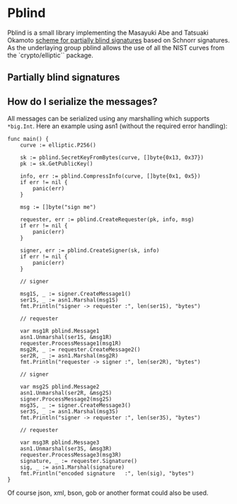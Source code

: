 # Pblind

Pblind is a small library implementing the Masayuki Abe and Tatsuaki Okamoto
[scheme for partially blind signatures](https://www.iacr.org/archive/crypto2000/18800272/18800272.pdf)
based on Schnorr signatures.
As the underlaying group pblind allows the use
of all the NIST curves from the `crypto/elliptic`` package.

## Partially blind signatures

## How do I serialize the messages?

All messages can be serialized using any marshalling which supports `*big.Int`.
Here an example using asn1 (without the required error handling):

```golang
func main() {
    curve := elliptic.P256()

    sk := pblind.SecretKeyFromBytes(curve, []byte{0x13, 0x37})
    pk := sk.GetPublicKey()

    info, err := pblind.CompressInfo(curve, []byte{0x1, 0x5})
    if err != nil {
        panic(err)
    }

    msg := []byte("sign me")

    requester, err := pblind.CreateRequester(pk, info, msg)
    if err != nil {
        panic(err)
    }

    signer, err := pblind.CreateSigner(sk, info)
    if err != nil {
        panic(err)
    }

    // signer

    msg1S, _ := signer.CreateMessage1()
    ser1S, _ := asn1.Marshal(msg1S)
    fmt.Println("signer -> requester :", len(ser1S), "bytes")

    // requester

    var msg1R pblind.Message1
    asn1.Unmarshal(ser1S, &msg1R)
    requester.ProcessMessage1(msg1R)
    msg2R, _ := requester.CreateMessage2()
    ser2R, _ := asn1.Marshal(msg2R)
    fmt.Println("requester -> signer :", len(ser2R), "bytes")

    // signer

    var msg2S pblind.Message2
    asn1.Unmarshal(ser2R, &msg2S)
    signer.ProcessMessage2(msg2S)
    msg3S, _ := signer.CreateMessage3()
    ser3S, _ := asn1.Marshal(msg3S)
    fmt.Println("signer -> requester :", len(ser3S), "bytes")

    // requester

    var msg3R pblind.Message3
    asn1.Unmarshal(ser3S, &msg3R)
    requester.ProcessMessage3(msg3R)
    signature, _ := requester.Signature()
    sig, _ := asn1.Marshal(signature)
    fmt.Println("encoded signature   :", len(sig), "bytes")
}
```

Of course json, xml, bson, gob or another format could also be used.
